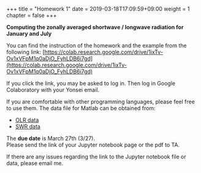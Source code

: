 +++
title = "Homework 1"
date = 2019-03-18T17:09:59+09:00
weight = 1
chapter = false
+++

**Computing the zonally averaged shortwave / longwave radiation for January and July**

You can find the instruction of the homework and the example from the following link:
[https://colab.research.google.com/drive/1ixTv-Ov1xVFpM1q0aDjO_FyhLDB6i7gd](https://colab.research.google.com/drive/1ixTv-Ov1xVFpM1q0aDjO_FyhLDB6i7gd)

If you click the link, you may be asked to log in. Then log in Google Colaboratory with your Yonsei email.

If you are comfortable with other programming languages, please feel free to use them.
The data file for Matlab can be obtained from:

- [OLR data](https://www.dropbox.com/s/bzc14klzz6ebv6s/OLR_jra55.mat?dl=0)
- [SWR data](https://www.dropbox.com/s/vll24k2lqjoh5wo/SWR_jra55.mat?dl=0)

The **due date** is March 27th (3/27).  
Please send the link of your Jupyter notebook page or the pdf to TA.

If there are any issues regarding the link to the Jupyter notebook file or data, please email me.
